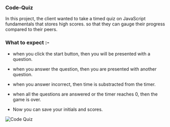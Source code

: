 ### Code-Quiz


In this project, the client wanted to take a timed quiz on JavaScript fundamentals that stores high scores.
so that they can gauge their progress compared to their peers.



### What to expect :-


- when you click the start button, then you will be presented with a question.

- when you answer the question, then you are presented with another question.

- when you answer incorrect, then time is substracted from the timer.

- when all the questions are answered or the timer reaches 0, then the game is over.

- Now you can save your initials and scores.



![Code Quiz](Asset/Code%20Quiz.gif)



